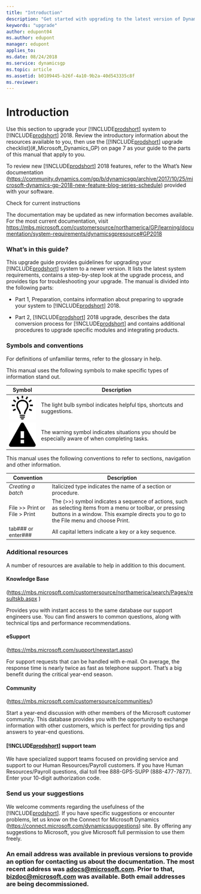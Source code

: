 ```yaml
---
title: "Introduction"
description: "Get started with upgrading to the latest version of Dynamics GP."
keywords: "upgrade"
author: edupont04
ms.author: edupont
manager: edupont
applies_to: 
ms.date: 08/24/2018
ms.service: dynamicsgp
ms.topic: article
ms.assetid: b0109445-b26f-4a10-9b2a-40d543335c8f
ms.reviewer: 
---
```

# Introduction

Use this section to upgrade your [!INCLUDE[prodshort](../includes/prodshort.md)] system to [!INCLUDE[prodshort](../includes/prodshort.md)] 2018. Review the introductory information about the resources available to you, then use the [[!INCLUDE[prodshort](../includes/prodshort.md)] upgrade checklist](#_Microsoft_Dynamics_GP) on page 7 as your guide to the parts of this manual that apply to you.  

To review new [!INCLUDE[prodshort](../includes/prodshort.md)] 2018 features, refer to the What’s New documentation (<https://community.dynamics.com/gp/b/dynamicsgp/archive/2017/10/25/microsoft-dynamics-gp-2018-new-feature-blog-series-schedule>) provided with your software.

Check for current instructions

The documentation may be updated as new information becomes available. For the most current documentation, visit <https://mbs.microsoft.com/customersource/northamerica/GP/learning/documentation/system-requirements/dynamicsgpresource#GP2018>

### What’s in this guide?

This upgrade guide provides guidelines for upgrading your [!INCLUDE[prodshort](../includes/prodshort.md)] system to a newer version. It lists the latest system requirements, contains a step-by-step look at the upgrade process, and provides tips for troubleshooting your upgrade. The manual is divided into the following parts:

-   Part 1, Preparation, contains information about preparing to upgrade your system to [!INCLUDE[prodshort](../includes/prodshort.md)] 2018.

-   Part 2, [!INCLUDE[prodshort](../includes/prodshort.md)] 2018 upgrade, describes the data conversion process for [!INCLUDE[prodshort](../includes/prodshort.md)] and contains additional procedures to upgrade specific modules and integrating products.

### Symbols and conventions

For definitions of unfamiliar terms, refer to the glossary in help.

This manual uses the following symbols to make specific types of information stand out.

| Symbol                                                | Description                                                                                      |
|-------------------------------------------------------|--------------------------------------------------------------------------------------------------|
| ![displays a lightbulb to indication tips and tricks.](media/lightbulb.png "Lightbulb symbol") | The light bulb symbol indicates helpful tips, shortcuts and suggestions.                         |  
| ![displays a triangle with an exclamation point to indicate warning.](media/warning.png "Warning symbol") | The warning symbol indicates situations you should be especially aware of when completing tasks. |  

This manual uses the following conventions to refer to sections, navigation and other information.

| Convention                                                                                               | Description                                                                                                                                                                                               |
|----------------------------------------------------------------------------------------------------------|-----------------------------------------------------------------------------------------------------------------------------------------------------------------------------------------------------------|
| *Creating a batch*                                                                                       | Italicized type indicates the name of a section or procedure.                                                                                                                                             |
| File &gt;&gt; Print or File &gt; Print                                                                   | The (&gt;&gt;) symbol indicates a sequence of actions, such as selecting items from a menu or toolbar, or pressing buttons in a window. This example directs you to go to the File menu and choose Print. |
| tab###  or enter###  | All capital letters indicate a key or a key sequence.                                                                                                                                                     |

### Additional resources

A number of resources are available to help in addition to this document.

#### Knowledge Base

(<https://mbs.microsoft.com/customersource/northamerica/search/Pages/resultskb.aspx> )

Provides you with instant access to the same database our support engineers use. You can find answers to common questions, along with technical tips and performance recommendations.

#### eSupport

(<https://mbs.microsoft.com/support/newstart.aspx>)

For support requests that can be handled with e-mail. On average, the response time is nearly twice as fast as telephone support. That’s a big benefit during the critical year-end season.

#### Community

(<https://mbs.microsoft.com/customersource/communities/>)

Start a year-end discussion with other members of the Microsoft customer community. This database provides you with the opportunity to exchange information with other customers, which is perfect for providing tips and answers to year-end questions.

#### [!INCLUDE[prodshort](../includes/prodshort.md)] support team

We have specialized support teams focused on providing service and support to our Human Resources/Payroll customers. If you have Human Resources/Payroll questions, dial toll free 888-GPS-SUPP (888-477-7877). Enter your 10-digit authorization code.

### Send us your suggestions

We welcome comments regarding the usefulness of the [!INCLUDE[prodshort](../includes/prodshort.md)]. If you have specific suggestions or encounter problems, let us know on the Connect for Microsoft Dynamics (https://connect.microsoft.com/dynamicssuggestions) site. By offering any suggestions to Microsoft, you give Microsoft full permission to use them freely.

### An email address was available in previous versions to provide an option for contacting us about the documentation. The most recent address was <adocs@microsoft.com>. Prior to that, <bizdoc@microsoft.com> was available. Both email addresses are being decommissioned.

